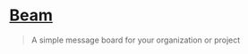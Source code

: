 # [Beam](https://github.com/planetscale/beam)

> A simple message board for your organization or project
